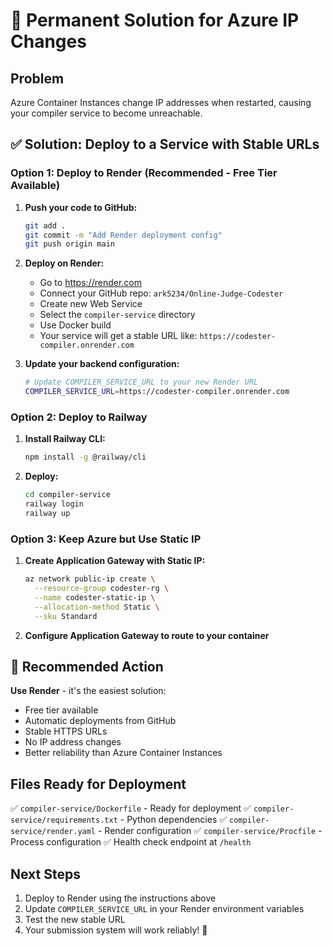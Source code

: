 # 🚀 Permanent Solution for Azure IP Changes

## Problem
Azure Container Instances change IP addresses when restarted, causing your compiler service to become unreachable.

## ✅ Solution: Deploy to a Service with Stable URLs

### Option 1: Deploy to Render (Recommended - Free Tier Available)

1. **Push your code to GitHub:**
   ```bash
   git add .
   git commit -m "Add Render deployment config"
   git push origin main
   ```

2. **Deploy on Render:**
   - Go to https://render.com
   - Connect your GitHub repo: `ark5234/Online-Judge-Codester`
   - Create new Web Service
   - Select the `compiler-service` directory
   - Use Docker build
   - Your service will get a stable URL like: `https://codester-compiler.onrender.com`

3. **Update your backend configuration:**
   ```bash
   # Update COMPILER_SERVICE_URL to your new Render URL
   COMPILER_SERVICE_URL=https://codester-compiler.onrender.com
   ```

### Option 2: Deploy to Railway

1. **Install Railway CLI:**
   ```bash
   npm install -g @railway/cli
   ```

2. **Deploy:**
   ```bash
   cd compiler-service
   railway login
   railway up
   ```

### Option 3: Keep Azure but Use Static IP

1. **Create Application Gateway with Static IP:**
   ```bash
   az network public-ip create \
     --resource-group codester-rg \
     --name codester-static-ip \
     --allocation-method Static \
     --sku Standard
   ```

2. **Configure Application Gateway to route to your container**

## 🎯 Recommended Action

**Use Render** - it's the easiest solution:
- Free tier available
- Automatic deployments from GitHub
- Stable HTTPS URLs
- No IP address changes
- Better reliability than Azure Container Instances

## Files Ready for Deployment

✅ `compiler-service/Dockerfile` - Ready for deployment
✅ `compiler-service/requirements.txt` - Python dependencies
✅ `compiler-service/render.yaml` - Render configuration
✅ `compiler-service/Procfile` - Process configuration
✅ Health check endpoint at `/health`

## Next Steps

1. Deploy to Render using the instructions above
2. Update `COMPILER_SERVICE_URL` in your Render environment variables
3. Test the new stable URL
4. Your submission system will work reliably! 🎉

